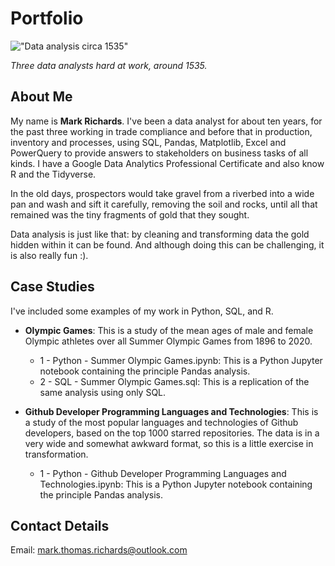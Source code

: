 # Portfolio

!["Data analysis circa 1535"](https://upload.wikimedia.org/wikipedia/commons/8/87/Panning_Gold_in_the_Early_Colonial_Period%2C_1535.jpeg)

_Three data analysts hard at work, around 1535._

## About Me

My name is __Mark Richards__. I've been a data analyst for about ten years, for the past three working in trade compliance and before that in production, inventory and processes, using SQL, Pandas, Matplotlib, Excel and PowerQuery to provide answers to stakeholders on business tasks of all kinds. I have a Google Data Analytics Professional Certificate and also know R and the Tidyverse.

In the old days, prospectors would take gravel from a riverbed into a wide pan and wash and sift it carefully, removing the soil and rocks, until all that remained was the tiny fragments of gold that they sought. 

Data analysis is just like that: by cleaning and transforming data the gold hidden within it can be found. And although doing this can be challenging, it is also really fun :). 

## Case Studies

I've included some examples of my work in Python, SQL, and R. 

* __Olympic Games__: This is a study of the mean ages of male and female Olympic athletes over all Summer Olympic Games from 1896 to 2020.
    * 1 - Python - Summer Olympic Games.ipynb: This is a Python Jupyter notebook containing the principle Pandas analysis.
    * 2 - SQL - Summer Olympic Games.sql: This is a replication of the same analysis using only SQL.

* __Github Developer Programming Languages and Technologies__: This is a study of the most popular languages and technologies of Github developers, based on the top 1000 starred repositories. The data is in a very wide and somewhat awkward format, so this is a little exercise in transformation. 
    * 1 - Python - Github Developer Programming Languages and Technologies.ipynb: This is a Python Jupyter notebook containing the principle Pandas analysis.

## Contact Details

Email: mark.thomas.richards@outlook.com 




